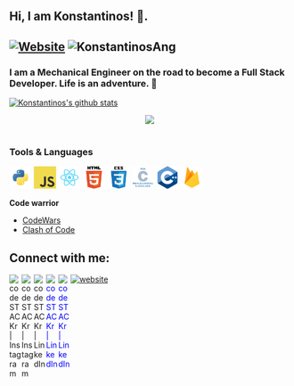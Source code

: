 ## Hi, I am Konstantinos! 👋.


[![Website](https://img.shields.io/badge/CTO-AithraSpirits-green?style=flat-square)](https://aithraspirits.com) <img src="https://komarev.com/ghpvc/?username=KonstantinosAng&label=Views&color=blue&style=plastic" alt="KonstantinosAng" />
---

### I am a Mechanical Engineer on the road to become a Full Stack Developer. Life is an adventure. 🚀
[![Konstantinos's github stats](https://github-readme-stats.vercel.app/api?username=KonstantinosAng&count_private=true&include_all_commits=true&theme=radical)](https://github.com/KonstantinosAng?tab=repositories)

<div width="100%" style="display:flex!important;flex-direction:row;justify-content:center!important;align-items:center!important;">
  <img align="center" src="https://github-readme-stats.vercel.app/api/top-langs/?username=KonstantinosAng&theme=light&hide_langs_below=1" />
</div>

<br />

### Tools & Languages

<code><img height="40" src="https://raw.githubusercontent.com/github/explore/80688e429a7d4ef2fca1e82350fe8e3517d3494d/topics/python/python.png"></code>
<code><img height="40" src="https://raw.githubusercontent.com/github/explore/80688e429a7d4ef2fca1e82350fe8e3517d3494d/topics/javascript/javascript.png"></code>
<code><img height="40" src="https://raw.githubusercontent.com/github/explore/80688e429a7d4ef2fca1e82350fe8e3517d3494d/topics/react/react.png"></code>
<code><img height="40" src="https://raw.githubusercontent.com/github/explore/80688e429a7d4ef2fca1e82350fe8e3517d3494d/topics/html/html.png"></code>
<code><img height="40" src="https://raw.githubusercontent.com/github/explore/80688e429a7d4ef2fca1e82350fe8e3517d3494d/topics/css/css.png"></code>
<code><img height="40" src="https://raw.githubusercontent.com/github/explore/80688e429a7d4ef2fca1e82350fe8e3517d3494d/topics/c/c.png"></code>
<code><img height="40" src="https://raw.githubusercontent.com/github/explore/80688e429a7d4ef2fca1e82350fe8e3517d3494d/topics/cpp/cpp.png"></code>
<code><img height="40" src="https://raw.githubusercontent.com/github/explore/80688e429a7d4ef2fca1e82350fe8e3517d3494d/topics/firebase/firebase.png"></code>

**Code warrior** <br />
- [CodeWars](https://www.codewars.com/users/CyberBoy)
- [Clash of Code](https://www.codingame.com/profile/e8efc62db1e546459feda0ed44d99b2b6463824)

## Connect with me:

[<img align="left" alt="codeSTACKr | Instagram" width="22px" src="https://cdn.jsdelivr.net/npm/simple-icons@v3/icons/facebook.svg" />][facebook]
[<img align="left" alt="codeSTACKr | Instagram" width="22px" src="https://cdn.jsdelivr.net/npm/simple-icons@v3/icons/instagram.svg" />][instagram]
[<img align="left" alt="codeSTACKr | LinkedIn" width="22px" src="https://cdn.jsdelivr.net/npm/simple-icons@v3/icons/linkedin.svg" />][linkedin]
[<img align="left" style="color:blue" alt="codeSTACKr | LinkedIn" width="22px" src="https://cdn.jsdelivr.net/npm/simple-icons@3.13.0/icons/researchgate.svg" />][researchgate]
[<img align="left" style="color:blue" alt="codeSTACKr | LinkedIn" width="22px" src="https://cdn.jsdelivr.net/npm/simple-icons@3.13.0/icons/googlescholar.svg" />][scholar]
[![website](https://img.shields.io/badge/PortfolioWebsite-Konstantinos-2648ff?style=flat-square&logo=google-chrome)](http://piserver.ddns.net)

[instagram]: https://www.instagram.com/konstantinos_ag/
[linkedin]: https://www.linkedin.com/in/konstantinos-angelopoulos-75b632144/
[facebook]: https://www.facebook.com/kwstantinos.agelopoulos
[researchgate]: https://www.researchgate.net/profile/Konstantinos_Angelopoulos8
[scholar]: http://scholar.google.com/citations?user=C3MUcrcAAAAJ&hl=en

<br />